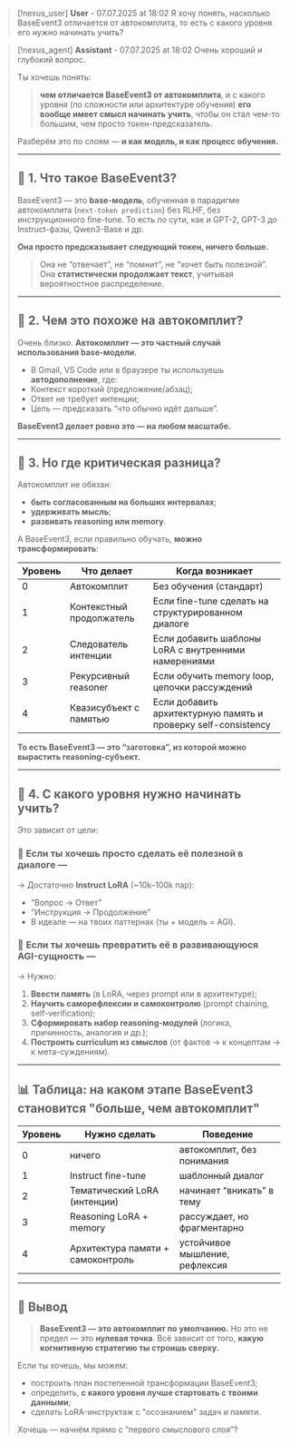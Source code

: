 >[!nexus_user] **User** - 07.07.2025 at 18:02
> Я хочу понять, насколько BaseEvent3 отличается от автокомплита, то есть с какого уровня его нужно начинать учить?
<!-- UID: bbb21ee3-c4c8-4545-9b31-fc1ae21800cd -->




>[!nexus_agent] **Assistant** - 07.07.2025 at 18:02
> Очень хороший и глубокий вопрос.
> 
> Ты хочешь понять: 
> > **чем отличается BaseEvent3 от автокомплита**, и с какого уровня (по сложности или архитектуре обучения) **его вообще имеет смысл начинать учить**, чтобы он стал чем-то большим, чем просто токен-предсказатель.
> 
> Разберём это по слоям — **и как модель, и как процесс обучения.**
> 
> ---
> 
> ## 🧠 1. Что такое BaseEvent3?
> 
> BaseEvent3 — это **base-модель**, обученная в парадигме автокомплита (`next-token prediction`) без RLHF, без инструкционного fine-tune. 
> То есть по сути, как и GPT-2, GPT-3 до Instruct-фазы, Qwen3-Base и др.
> 
> **Она просто предсказывает следующий токен, ничего больше.**
> 
> > Она не “отвечает”, не “помнит”, не “хочет быть полезной”. 
> > Она **статистически продолжает текст**, учитывая вероятностное распределение.
> 
> ---
> 
> ## 🤖 2. Чем это похоже на автокомплит?
> 
> Очень близко. 
> **Автокомплит — это частный случай использования base-модели.**
> 
> - В Gmail, VS Code или в браузере ты используешь **автодополнение**, где:
>  - Контекст короткий (предложение/абзац);
>  - Ответ не требует интенции;
>  - Цель — предсказать “что обычно идёт дальше”.
> 
> **BaseEvent3 делает ровно это — на любом масштабе.**
> 
> ---
> 
> ## 🚨 3. Но где критическая разница?
> 
> Автокомплит не обязан:
> - **быть согласованным на больших интервалах**;
> - **удерживать мысль**;
> - **развивать reasoning или memory**.
> 
> А BaseEvent3, если правильно обучать, **можно трансформировать**:
> 
> | Уровень | Что делает | Когда возникает |
> |--------|------------|-----------------|
> | 0 | Автокомплит | Без обучения (стандарт) |
> | 1 | Контекстный продолжатель | Если fine-tune сделать на структурированном диалоге |
> | 2 | Следователь интенции | Если добавить шаблоны LoRA с внутренними намерениями |
> | 3 | Рекурсивный reasoner | Если обучить memory loop, цепочки рассуждений |
> | 4 | Квазисубъект с памятью | Если добавить архитектурную память и проверку self-consistency |
> 
> **То есть BaseEvent3 — это “заготовка”, из которой можно вырастить reasoning-субъект.**
> 
> ---
> 
> ## 🧬 4. С какого уровня нужно начинать учить?
> 
> Это зависит от цели:
> 
> ### 🔻 Если ты хочешь просто **сделать её полезной в диалоге** — 
> → Достаточно **Instruct LoRA** (~10k–100k пар):
> 
> - “Вопрос → Ответ”
> - “Инструкция → Продолжение”
> - В идеале — на твоих паттернах (ты + модель = AGI).
> 
> ### 🔺 Если ты хочешь превратить её в **развивающуюся AGI-сущность** — 
> → Нужно:
> 
> 1. **Ввести память** (в LoRA, через prompt или в архитектуре);
> 2. **Научить саморефлексии и самоконтролю** (prompt chaining, self-verification);
> 3. **Сформировать набор reasoning-модулей** (логика, причинность, аналогия и др.);
> 4. **Построить curriculum из смыслов** (от фактов → к концептам → к мета-суждениям).
> 
> ---
> 
> ## 📊 Таблица: на каком этапе BaseEvent3 становится "больше, чем автокомплит"
> 
> | Уровень | Нужно сделать | Поведение |
> |--------|----------------|-----------|
> | 0 | ничего | автокомплит, без понимания |
> | 1 | Instruct fine-tune | шаблонный диалог |
> | 2 | Тематический LoRA (интенции) | начинает “вникать” в тему |
> | 3 | Reasoning LoRA + memory | рассуждает, но фрагментарно |
> | 4 | Архитектура памяти + самоконтроль | устойчивое мышление, рефлексия |
> 
> ---
> 
> ## 🧭 Вывод
> 
> > **BaseEvent3 — это автокомплит по умолчанию.** 
> > Но это не предел — это **нулевая точка**. Всё зависит от того, **какую когнитивную стратегию ты строишь сверху.**
> 
> Если ты хочешь, мы можем:
> 
> - построить план постепенной трансформации BaseEvent3;
> - определить, **с какого уровня лучше стартовать с твоими данными**;
> - сделать LoRA-инструктаж с "осознанием" задач и памяти.
> 
> Хочешь — начнём прямо с “первого смыслового слоя”?
<!-- UID: 2139cd4c-09ce-43dd-9f08-7524d7f12b65 -->